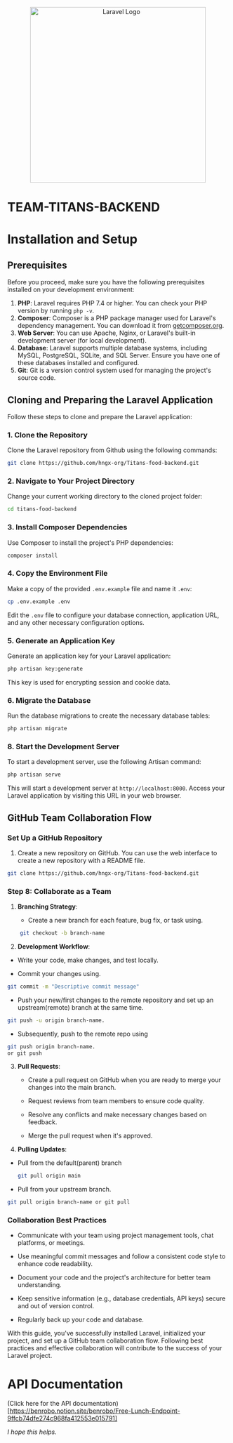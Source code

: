 <p align="center"><a href="https://laravel.com" target="_blank"><img src="https://raw.githubusercontent.com/laravel/art/master/logo-lockup/5%20SVG/2%20CMYK/1%20Full%20Color/laravel-logolockup-cmyk-red.svg" width="400" alt="Laravel Logo"></a></p>


# TEAM-TITANS-BACKEND

# Installation and Setup

## Prerequisites

Before you proceed, make sure you have the following prerequisites installed on your development environment:

1. **PHP**: Laravel requires PHP 7.4 or higher. You can check your PHP version by running `php -v`.
2. **Composer**: Composer is a PHP package manager used for Laravel's dependency management. You can download it from [getcomposer.org]().
3. **Web Server**: You can use Apache, Nginx, or Laravel's built-in development server (for local development).
4. **Database**: Laravel supports multiple database systems, including MySQL, PostgreSQL, SQLite, and SQL Server. Ensure you have one of these databases installed and configured.
5. **Git**: Git is a version control system used for managing the project's source code.
    

## Cloning and Preparing the Laravel Application

Follow these steps to clone and prepare the Laravel application:

### 1\. Clone the Repository

Clone the Laravel repository from Github using the following commands:

```bash
git clone https://github.com/hngx-org/Titans-food-backend.git
 ```

### 2\. Navigate to Your Project Directory

Change your current working directory to the cloned project folder:

```bash
cd titans-food-backend
 ```

### 3\. Install Composer Dependencies

Use Composer to install the project's PHP dependencies:

```bash
composer install
 ```

### 4\. Copy the Environment File

Make a copy of the provided `.env.example` file and name it `.env`:

```bash
cp .env.example .env
 ```

Edit the `.env` file to configure your database connection, application URL, and any other necessary configuration options.

### 5\. Generate an Application Key

Generate an application key for your Laravel application:

```bash
php artisan key:generate
 ```

This key is used for encrypting session and cookie data.

### 6\. Migrate the Database

Run the database migrations to create the necessary database tables:

```bash
php artisan migrate
 ```

### 8\. Start the Development Server

To start a development server, use the following Artisan command:

```bash
php artisan serve
 ```

This will start a development server at `http://localhost:8000`. Access your Laravel application by visiting this URL in your web browser.

## GitHub Team Collaboration Flow

### Set Up a GitHub Repository

1. Create a new repository on GitHub. You can use the web interface to create a new repository with a README file.
    
```bash
git clone https://github.com/hngx-org/Titans-food-backend.git
 ```
    

### Step 8: Collaborate as a Team

1. **Branching Strategy**:
    
    - Create a new branch for each feature, bug fix, or task using.
```bash
    git checkout -b branch-name
 ```
2. **Development Workflow**:
    
- Write your code, make changes, and test locally.
        
- Commit your changes using.

```bash
git commit -m "Descriptive commit message"
```

- Push your new/first changes to the remote repository and set up an upstream(remote) branch at the same time.
```bash
git push -u origin branch-name.
```
- Subsequently, push to the remote repo using

```bash
git push origin branch-name.
or git push
```



3. **Pull Requests**:
    
    - Create a pull request on GitHub when you are ready to merge your changes into the main branch.
        
    - Request reviews from team members to ensure code quality.
        
    - Resolve any conflicts and make necessary changes based on feedback.
        
    - Merge the pull request when it's approved.
        
4. **Pulling Updates**:
- Pull from the default(parent) branch
    ```bash
    git pull origin main
    ```
- Pull from your upstream branch.

```bash
git pull origin branch-name or git pull
```
### Collaboration Best Practices

- Communicate with your team using project management tools, chat platforms, or meetings.
    
- Use meaningful commit messages and follow a consistent code style to enhance code readability.
    
- Document your code and the project's architecture for better team understanding.
    
- Keep sensitive information (e.g., database credentials, API keys) secure and out of version control.
    
- Regularly back up your code and database.
    

With this guide, you've successfully installed Laravel, initialized your project, and set up a GitHub team collaboration flow. Following best practices and effective collaboration will contribute to the success of your Laravel project.


# API Documentation

(Click here for the API documentation)[https://benrobo.notion.site/benrobo/Free-Lunch-Endpoint-9ffcb74dfe274c968fa412553e015791]


_I hope this helps._